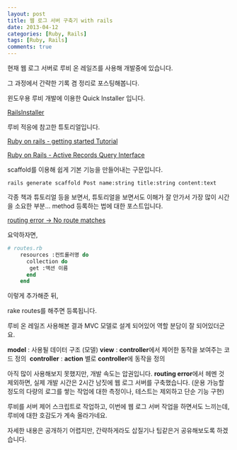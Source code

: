 ```yaml
---
layout: post
title: 웹 로그 서버 구축기 with rails
date: 2013-04-12
categories: [Ruby, Rails]
tags: [Ruby, Rails]
comments: true
---
```

현재 웹 로그 서버로 루비 온 레일즈를 사용해 개발중에 있습니다.

그 과정에서 간략한 기록 겸 정리로 포스팅해봅니다.


윈도우용 루비 개발에 이용한 Quick Installer 입니다.

[RailsInstaller](http://railsinstaller.org/)


루비 적응에 참고한 튜토리얼입니다.

[Ruby on rails - getting started Tutorial](http://rubykr.github.com/rails_guides/getting_started.html)

[Ruby on Rails - Active Records Query Interface](http://rubykr.github.io/rails_guides/active_record_querying.html)


scaffold를 이용해 쉽게 기본 기능을 만들어내는 구문입니다.
    
    rails generate scaffold Post name:string title:string content:text


각종 책과 튜토리얼 등을 보면서, 튜토리얼을 보면서도 이해가 잘 안가서 가장 많이 시간을 소요한 부분...
method 등록하는 법에 대한 포스트입니다.

[routing error -> No route matches](https://groups.google.com/forum/#!msg/rubykr/nfryLxkh9oI/bQ4w9lRjafgJ)

요악하자면, 


~~~ rb
# routes.rb
    resources :컨트롤러명 do 
      collection do 
       get :액션 이름
      end
    end
~~~

이렇게 추가해준 뒤,

rake routes를 해주면 등록됩니다.


루비 온 레일즈 사용해본 결과 MVC 모델로 설계 되어있어 역할 분담이 잘 되어있더군요.

**model** : 사용될 데이터 구조 (모델)
**view** : **controller**에서 제어한 동작을 보여주는 코드 정의 
**controller** : **action** 별로 **controller**에 동작을 정의

아직 많이 사용해보지 못했지만, 개발 속도는 압권입니다.
**routing error**에서 헤멘 것 제외하면, 실제 개발 시간은 2시간 남짓에 웹 로그 서버를 구축했습니다. (운용 가능할 정도의 다량의 로그를 쌓는 작업에 대한 측정이나, 테스트는 제외하고 단순 기능 구현)

루비를 서버 제어 스크립트로 작업하고, 이번에 웹 로그 서버 작업을 하면서도 느끼는데, 루비에 대한 호감도가 계속 올라가네요.

자세한 내용은 공개하기 어렵지만, 간략하게라도 삽질기나 팁같은거 공유해보도록 하겠습니다. 